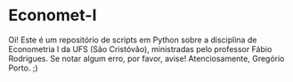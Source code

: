 # Economet-I
Oi! Este é um repositório de scripts em Python sobre a disciplina de Econometria I da UFS (São Cristóvão), ministradas pelo professor Fábio Rodrigues. 
Se notar algum erro, por favor, avise! 
Atenciosamente,
Gregório Porto. 
;)
